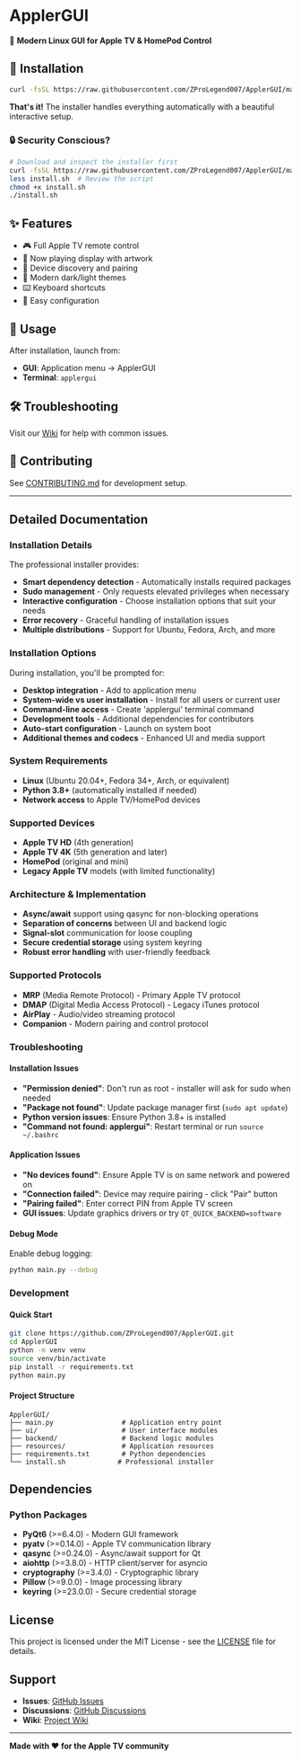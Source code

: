 # ApplerGUI

🍎 **Modern Linux GUI for Apple TV & HomePod Control**

## 🚀 Installation

```bash
curl -fsSL https://raw.githubusercontent.com/ZProLegend007/ApplerGUI/main/install.sh | bash
```

**That's it!** The installer handles everything automatically with a beautiful interactive setup.

### 🔒 Security Conscious?

```bash
# Download and inspect the installer first
curl -fsSL https://raw.githubusercontent.com/ZProLegend007/ApplerGUI/main/install.sh -o install.sh
less install.sh  # Review the script
chmod +x install.sh
./install.sh
```

## ✨ Features

- 🎮 Full Apple TV remote control
- 🎵 Now playing display with artwork
- 📱 Device discovery and pairing
- 🎨 Modern dark/light themes
- ⌨️ Keyboard shortcuts
- 🔧 Easy configuration

## 📖 Usage

After installation, launch from:
- **GUI**: Application menu → ApplerGUI
- **Terminal**: `applergui`

## 🛠️ Troubleshooting

Visit our [Wiki](wiki) for help with common issues.

## 🤝 Contributing

See [CONTRIBUTING.md](CONTRIBUTING.md) for development setup.

---

## Detailed Documentation

### Installation Details

The professional installer provides:
- **Smart dependency detection** - Automatically installs required packages
- **Sudo management** - Only requests elevated privileges when necessary
- **Interactive configuration** - Choose installation options that suit your needs
- **Error recovery** - Graceful handling of installation issues
- **Multiple distributions** - Support for Ubuntu, Fedora, Arch, and more

### Installation Options

During installation, you'll be prompted for:

- **Desktop integration** - Add to application menu
- **System-wide vs user installation** - Install for all users or current user
- **Command-line access** - Create 'applergui' terminal command
- **Development tools** - Additional dependencies for contributors
- **Auto-start configuration** - Launch on system boot
- **Additional themes and codecs** - Enhanced UI and media support

### System Requirements

- **Linux** (Ubuntu 20.04+, Fedora 34+, Arch, or equivalent)
- **Python 3.8+** (automatically installed if needed)
- **Network access** to Apple TV/HomePod devices

### Supported Devices

- **Apple TV HD** (4th generation)
- **Apple TV 4K** (5th generation and later)
- **HomePod** (original and mini)
- **Legacy Apple TV** models (with limited functionality)

### Architecture & Implementation

- **Async/await** support using qasync for non-blocking operations
- **Separation of concerns** between UI and backend logic
- **Signal-slot** communication for loose coupling
- **Secure credential storage** using system keyring
- **Robust error handling** with user-friendly feedback

### Supported Protocols

- **MRP** (Media Remote Protocol) - Primary Apple TV protocol
- **DMAP** (Digital Media Access Protocol) - Legacy iTunes protocol
- **AirPlay** - Audio/video streaming protocol
- **Companion** - Modern pairing and control protocol

### Troubleshooting

#### Installation Issues

- **"Permission denied"**: Don't run as root - installer will ask for sudo when needed
- **"Package not found"**: Update package manager first (`sudo apt update`)
- **Python version issues**: Ensure Python 3.8+ is installed
- **"Command not found: applergui"**: Restart terminal or run `source ~/.bashrc`

#### Application Issues

- **"No devices found"**: Ensure Apple TV is on same network and powered on
- **"Connection failed"**: Device may require pairing - click "Pair" button
- **"Pairing failed"**: Enter correct PIN from Apple TV screen
- **GUI issues**: Update graphics drivers or try `QT_QUICK_BACKEND=software`

#### Debug Mode

Enable debug logging:
```bash
python main.py --debug
```

### Development

#### Quick Start
```bash
git clone https://github.com/ZProLegend007/ApplerGUI.git
cd ApplerGUI
python -m venv venv
source venv/bin/activate
pip install -r requirements.txt
python main.py
```

#### Project Structure
```
ApplerGUI/
├── main.py                 # Application entry point
├── ui/                     # User interface modules
├── backend/                # Backend logic modules
├── resources/              # Application resources
├── requirements.txt        # Python dependencies
└── install.sh             # Professional installer
```

## Dependencies

### Python Packages
- **PyQt6** (>=6.4.0) - Modern GUI framework
- **pyatv** (>=0.14.0) - Apple TV communication library
- **qasync** (>=0.24.0) - Async/await support for Qt
- **aiohttp** (>=3.8.0) - HTTP client/server for asyncio
- **cryptography** (>=3.4.0) - Cryptographic library
- **Pillow** (>=9.0.0) - Image processing library
- **keyring** (>=23.0.0) - Secure credential storage

## License

This project is licensed under the MIT License - see the [LICENSE](LICENSE) file for details.

## Support

- **Issues**: [GitHub Issues](https://github.com/ZProLegend007/ApplerGUI/issues)
- **Discussions**: [GitHub Discussions](https://github.com/ZProLegend007/ApplerGUI/discussions)
- **Wiki**: [Project Wiki](https://github.com/ZProLegend007/ApplerGUI/wiki)

---

**Made with ❤️ for the Apple TV community**